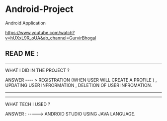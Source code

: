 # Android-Project
Android Application
  
https://www.youtube.com/watch?v=hUXxL9R_oUA&ab_channel=GurvirBhogal

READ ME :
-------------------------------------------------------------
-------------------------------------------------------------
WHAT I DID IN THE PROJECT ?

ANSWER ---- > REGISTRATION (WHEN USER WILL CREATE A PROFILE ) , UPDATING USER INFRORMATION , DELETION OF USER INFROMATION.

-------------------------------------------------------------
-------------------------------------------------------------
WHAT TECH I USED ?

ANSWER  : -----> ANDROID STUDIO USING JAVA LANGUAGE.
